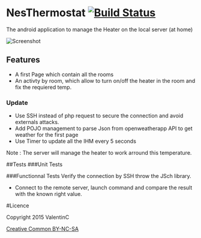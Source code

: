 # NesThermostat [![Build Status](https://travis-ci.org/vchatela/NesThermostat.svg?branch=master)](https://travis-ci.org/vchatela/NesThermostat)
The android application to manage the Heater on the local server (at home)

![Screenshot](http://s21.postimg.org/jkomfcfvr/Screenshot_2015_12_03_15_09_08.png)

## Features
- A first Page which contain all the rooms
- An activty by room, which allow to turn on/off the heater in the room and fix the requiered temp. 

### Update
- Use SSH instead of php request to secure the connection and avoid externals attacks.
- Add POJO management to parse Json from openweatherapp API to get weather for the first page
- Use Timer to update all the IHM every 5 seconds


Note : The server will manage the heater to work arround this temperature.

##Tests
###Unit Tests

###Functionnal Tests
Verify the connection by SSH throw the JSch library. 
- Connect to the remote server, launch command and compare the result with the known right value.


#Licence

Copyright 2015 ValentinC

[Creative Common BY-NC-SA](http://creativecommons.org/licenses/by-nc-sa/4.0/legalcode)
